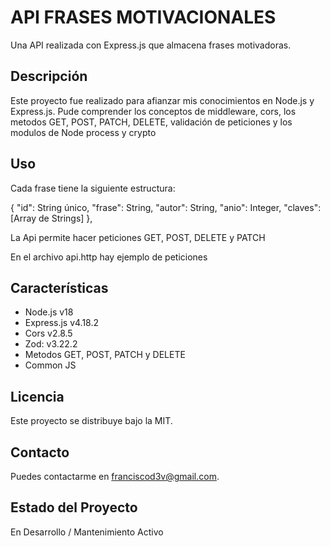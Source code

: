 # API FRASES MOTIVACIONALES

Una API realizada con Express.js que almacena frases motivadoras.

## Descripción

Este proyecto fue realizado para afianzar mis conocimientos en Node.js y Express.js. Pude comprender los conceptos de middleware, cors, los metodos GET, POST, PATCH, DELETE, validación de peticiones y los modulos de Node process y crypto

## Uso

Cada frase tiene la siguiente estructura:

 {
    "id": String único,
    "frase": String,
    "autor": String,
    "anio": Integer,
    "claves": [Array de Strings]
},

La Api permite hacer peticiones GET, POST, DELETE y PATCH

En el archivo api.http hay ejemplo de peticiones

## Características

- Node.js v18
- Express.js v4.18.2
- Cors v2.8.5
- Zod: v3.22.2
- Metodos GET, POST, PATCH y DELETE
- Common JS

## Licencia

Este proyecto se distribuye bajo la MIT.

## Contacto

Puedes contactarme en franciscod3v@gmail.com.

## Estado del Proyecto

En Desarrollo / Mantenimiento Activo